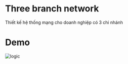 # Three branch network
Thiết kế hệ thống mạng cho doanh nghiệp có 3 chi nhánh
# Demo
![logic](https://github.com/ngohuule16012000/Three_branch_network_Cisco/assets/83895221/1de11348-ea74-43dd-b1a1-6f955f8da62f)
